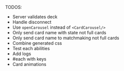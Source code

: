 TODOS:
- Server validates deck
- Handle disconnect
- Use `openCarousel` instead of `<CardCarousel/>`
- Only send card name with state not full cards
- Only send card name to matchmaking not full cards
- Combine generated css
- Test each abilities
- Add logs
- #each with keys
- Card animations
